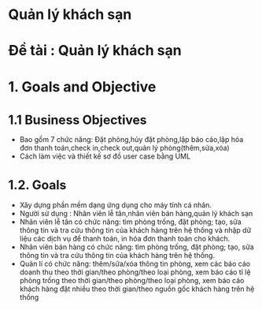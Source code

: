 # Quản lý khách sạn
# Đề tài : Quản lý khách sạn
# 1. Goals and Objective
<h1 style="font-size: 25px">1.1  Business Objectives</h1>
	<ul>
		<li>Bao gồm 7 chức năng: Đặt phòng,hủy đặt phòng,lập báo cáo,lập hóa đơn thanh toán,check in,check out,quản lý phòng(thêm,sửa,xóa)</li>
		<li>Cách làm việc và thiết kế sơ đồ user case bằng UML</li>
	</ul>
	<h1 style="font-size: 25px">1.2. Goals </h1>
	<ul>
		<li>Xây dựng phần mềm dạng ứng dụng cho máy tính cá nhân.</li>
		<li>Người sử dụng : Nhân viên lễ tân,nhân viên bán hàng,quản lý khách sạn</li>
		<li>Nhân viên lễ tân có chức năng: tìm phòng trống, đặt phòng; tạo, sửa thông tin và tra cứu thông tin của khách hàng trên hệ thống và nhập dữ liệu các dịch vụ để thanh toán, in hóa đơn thanh toán cho khách.</li>
		<li>Nhân viên bán hàng có chức năng: tìm phòng trống, đặt phòng; tạo, sửa thông tin và tra cứu thông tin của khách hàng trên hệ thống.</li>
		<li>Quản lí có chức năng: thêm/sửa/xóa thông tin phòng, xem các báo cáo doanh thu theo thời gian/theo phòng/theo loại phòng, xem báo cáo tỉ lệ phòng trống theo thời gian/theo phòng/theo loại phòng, xem báo cáo khách hàng đặt nhiều theo thời gian/theo nguồn gốc khách hàng trên hệ thống</li></ul>
